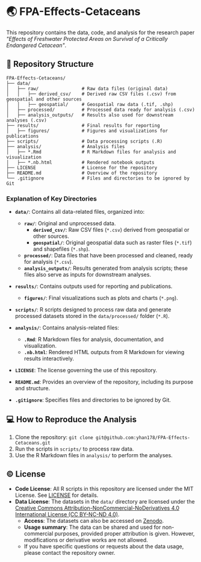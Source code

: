 # 🌏 FPA-Effects-Cetaceans

This repository contains the data, code, and analysis for the research paper _"Effects of Freshwater Protected Areas on Survival of a Critically Endangered Cetacean"_.

## 📖 Repository Structure

```plaintext
FPA-Effects-Cetaceans/
├── data/
│   ├── raw/                # Raw data files (original data)
│   │   ├── derived_csv/    # Derived raw CSV files (.csv) from geospatial and other sources
│   │   ├── geospatial/     # Geospatial raw data (.tif, .shp)
│   ├── processed/          # Processed data ready for analysis (.csv)
│   ├── analysis_outputs/   # Results also used for downstream analyses (.csv)
├── results/                # Final results for reporting
│   ├── figures/            # Figures and visualizations for publications
├── scripts/                # Data processing scripts (.R)
├── analysis/               # Analysis files
│   ├── *.Rmd               # R Markdown files for analysis and visualization
│   ├── *.nb.html           # Rendered notebook outputs
├── LICENSE                 # License for the repository
├── README.md               # Overview of the repository
└── .gitignore              # Files and directories to be ignored by Git
```

### Explanation of Key Directories
- **`data/`**: Contains all data-related files, organized into:
  - **`raw/`**: Original and unprocessed data.
     - **`derived_csv/`**: Raw CSV files (`*.csv`) derived from geospatial or other sources.
     - **`geospatial/`**: Original geospatial data such as raster files (`*.tif`) and shapefiles (`*.shp`).
  - **`processed/`**: Data files that have been processed and cleaned, ready for analysis (`*.csv`).
  - **`analysis_outputs/`**: Results generated from analysis scripts; these files also serve as inputs for downstream analyses.
  
- **`results/`**: Contains outputs used for reporting and publications.
  - **`figures/`**: Final visualizations such as plots and charts (`*.png`).

- **`scripts/`**: R scripts designed to process raw data and generate processed datasets stored in the `data/processed/` folder (`*.R`).
 
- **`analysis/`**: Contains analysis-related files:
  - **`.Rmd`**: R Markdown files for analysis, documentation, and visualization.
  - **`.nb.html`**: Rendered HTML outputs from R Markdown for viewing results interactively.

- **`LICENSE`**: The license governing the use of this repository.

- **`README.md`**: Provides an overview of the repository, including its purpose and structure.

- **`.gitignore`**: Specifies files and directories to be ignored by Git.

## 💻 How to Reproduce the Analysis
1. Clone the repository: `git clone git@github.com:yhan178/FPA-Effects-Cetaceans.git`
2. Run the scripts in `scripts/` to process raw data.
3. Use the R Markdown files in `analysis/` to perform the analyses.

## ©️ License
- **Code License**: All R scripts in this repository are licensed under the MIT License. See [LICENSE](https://github.com/yhan178/FPA-Effects-Cetaceans/blob/main/LICENSE) for details.
- **Data License**: The datasets in the `data/` directory are licensed under the [Creative Commons Attribution-NonCommercial-NoDerivatives 4.0 International License (CC BY-NC-ND 4.0)](https://creativecommons.org/licenses/by-nc-nd/4.0/).
  - **Access**: The datasets can also be accessed on [Zenodo](#).
  - **Usage summary**: The data can be shared and used for non-commercial purposes, provided proper attribution is given. However, modifications or derivative works are not allowed.
  - If you have specific questions or requests about the data usage, please contact the repository owner.
